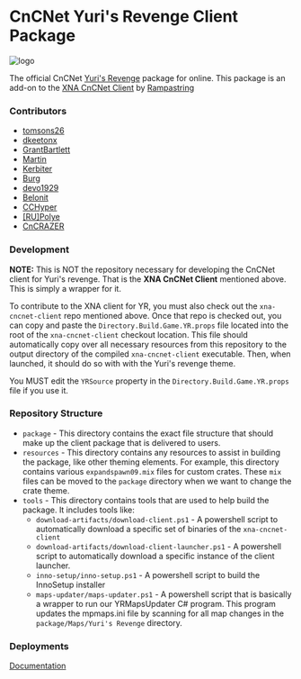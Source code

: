 # CnCNet Yuri's Revenge Client Package

![logo](https://user-images.githubusercontent.com/6104940/219884309-a1737d96-c140-49ae-b235-456cc2c43d6a.png)

The official CnCNet [Yuri's Revenge](https://cncnet.org/yuris-revenge) package for online.
This package is an add-on to the [XNA CnCNet Client](https://github.com/CnCNet/xna-cncnet-client) by [Rampastring](https://github.com/Rampastring)

### Contributors

* [tomsons26](https://github.com/tomsons26)
* [dkeetonx](https://github.com/dkeetonx)
* [GrantBartlett](https://github.com/GrantBartlett)
* [Martin](https://forums.cncnet.org/profile/32538-ravage/)
* [Kerbiter](https://github.com/Metadorius)
* [Burg](https://github.com/alexp8)
* [devo1929](https://github.com/devo1929)
* [Belonit](https://github.com/Belonit)
* [CCHyper](https://github.com/CCHyper)
* [ [RU]Polye](https://github.com/bhdrks78)
* [CnCRAZER](https://github.com/CnCRAZER)

### Development

**NOTE:** This is NOT the repository necessary for developing the CnCNet client for Yuri's revenge. That is the **XNA CnCNet Client** mentioned above. This is simply a wrapper for it.

To contribute to the XNA client for YR, you must also check out the `xna-cncnet-client` repo mentioned above. Once that repo is checked out, you can copy and paste the `Directory.Build.Game.YR.props` file located into the root of the `xna-cncnet-client` checkout location. This file should automatically copy over all necessary resources from this repository to the output directory of the compiled `xna-cncnet-client` executable. Then, when launched, it should do so with with the Yuri's revenge theme.

You MUST edit the `YRSource` property in the `Directory.Build.Game.YR.props` file if you use it.

### Repository Structure

- `package` - This directory contains the exact file structure that should make up the client package that is delivered to users.
- `resources` - This directory contains any resources to assist in building the package, like other theming elements. For example, this directory contains various `expandspawn09.mix` files for custom crates. These `mix` files can be moved to the `package` directory when we want to change the crate theme.
- `tools` - This directory contains tools that are used to help build the package. It includes tools like:
  - `download-artifacts/download-client.ps1` - A powershell script to automatically download a specific set of binaries of the `xna-cncnet-client`
  - `download-artifacts/download-client-launcher.ps1` - A powershell script to automatically download a specific instance of the client launcher.
  - `inno-setup/inno-setup.ps1` - A powershell script to build the InnoSetup installer
  - `maps-updater/maps-updater.ps1` - A powershell script that is basically a wrapper to run our YRMapsUpdater C# program. This program updates the mpmaps.ini file by scanning for all map changes in the `package/Maps/Yuri's Revenge` directory.

### Deployments

[Documentation](DEPLOYMENTS.md)
